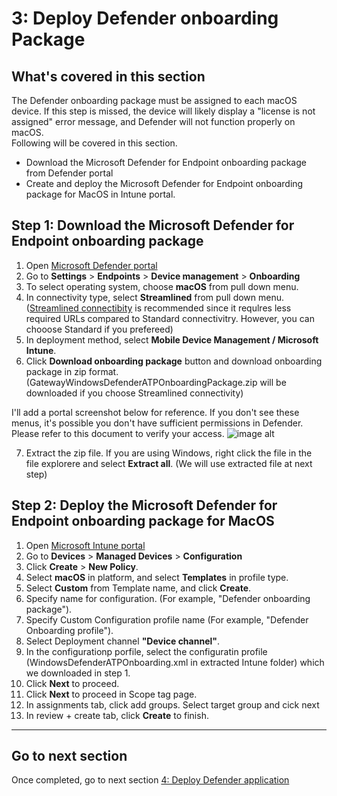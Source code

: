 # 3: Deploy Defender onboarding Package

## What's covered in this section
The Defender onboarding package must be assigned to each macOS device. If this step is missed, the device will likely display a "license is not assigned" error message, and Defender will not function properly on macOS.  
Following will be covered in this section.    
- Download the Microsoft Defender for Endpoint onboarding package from Defender portal
- Create and deploy the Microsoft Defender for Endpoint onboarding package for MacOS in Intune portal.

## Step 1: Download the Microsoft Defender for Endpoint onboarding package
1. Open [Microsoft Defender portal](https://security.microsoft.com)
2. Go to **Settings** > **Endpoints** > **Device management** > **Onboarding**
3. To select operating system, choose **macOS** from pull down menu.
4. In connectivity type, select **Streamlined** from pull down menu.  
   ([Streamlined connectibity](https://learn.microsoft.com/en-us/defender-endpoint/configure-device-connectivity?view=o365-worldwide&branch=connect-devices) is recommended since it requlres less required URLs compared to Standard connectivitry. However, you can chooose Standard if you prefereed)
5. In deployment method, select **Mobile Device Management / Microsoft Intune**.
6. Click **Download onboarding package** button and download onboarding package in zip format. (GatewayWindowsDefenderATPOnboardingPackage.zip will be downloaded if you choose Streamlined connectivity)

I'll add a portal screenshot below for reference.
If you don't see these menus, it's possible you don't have sufficient permissions in Defender. Please refer to this document to verify your access.
![image alt](https://github.com/yujiaoMSFT/mde-temp/blob/c2241e2fa4df4f6a4ca655f2cb7270106de7378b/images/macOS/MDE-Download-OnboardingPackage1.png)

7. Extract the zip file. If you are using Windows, right click the file in the file explorere and select **Extract all**. (We will use extracted file at next step)

## Step 2: Deploy the Microsoft Defender for Endpoint onboarding package for MacOS

1. Open [Microsoft Intune portal](https://aka.ms/memac)
2. Go to **Devices** > **Managed Devices** > **Configuration**
3. Click **Create** > **New Policy**.
4. Select **macOS** in platform, and select **Templates** in profile type.
5. Select **Custom** from Template name, and click **Create**.
6. Specify name for configuration. (For example, "Defender onboarding package"). 
7. Specify Custom Configuration profile name (For example, "Defender Onboarding profile").
8. Select Deployment channel **"Device channel"**.
9. In the configurationp porfile, select the configuratin profile (WindowsDefenderATPOnboarding.xml in extracted Intune folder) which we downloaded in step 1.
10. Click **Next** to proceed.
11. Click **Next** to proceed in Scope tag page.
12. In assignments tab, click add groups. Select target group and cick next
13. In review + create tab, click **Create** to finish.

***
## Go to next section  
Once completed, go to next section [4: Deploy Defender application](https://github.com/yujiaoMSFT/Microsoft-Defender-For-Endpoint/blob/main/macOS/Deploy-MDE-macOS-with-Intune/4_Deploy_Defender_App.md)
